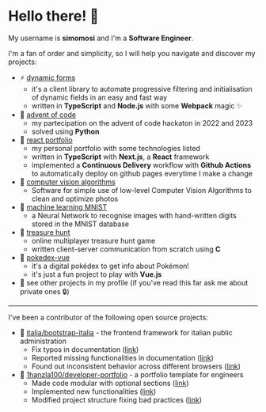 # Hello there! 🤖
My username is **simomosi** and I'm a **Software Engineer**.

I'm a fan of order and simplicity, so I will help you navigate and discover my projects:
- ⚡ [dynamic forms](https://simomosi.github.io/dynamic-forms)
  - it's a client library to automate progressive filtering and initialisation of dynamic fields in an easy and fast way
  - written in **TypeScript** and **Node.js** with some **Webpack** magic ✨
- 🏁 [advent of code](https://github.com/simomosi/advent_of_code)
  - my partecipation on the advent of code hackaton in 2022 and 2023
  - solved using **Python**
- 🎨 [react portfolio](https://simomosi.github.io/)
  - my personal portfolio with some technologies listed
  - written in **TypeScript** with **Next.js**, a **React** framework
  - implemented a **Continuous Delivery** workflow with **Github Actions** to automatically deploy on github pages everytime I make a change
- 📸 [computer vision algorithms](https://github.com/simomosi/ComputerVision-Algorithms)
  - Software for simple use of low-level Computer Vision Algorithms to clean and optimize photos
- 🧠 [machine learning MNIST](https://github.com/simomosi/MachineLearning-MNIST)
  - a Neural Network to recognise images with hand-written digits stored in the MNIST database 
- 🔎 [treasure hunt](https://github.com/simomosi/treasure_hunt)
  - online multiplayer treasure hunt game
  - written client-server communication from scratch using **C**
- 👾 [pokedex-vue](https://github.com/simomosi/pokedex-vue)
  - it's a digital pokédex to get info about Pokémon!
  - it's just a fun project to play with **Vue.js**
- 💾 see other projects in my profile (if you've read this far ask me about private ones 🔒)

---

I've been a contributor of the following open source projects:
- 📌 [italia/bootstrap-italia](https://github.com/italia/bootstrap-italia) - the frontend framework for italian public administration
  - Fix typos in documentation ([link](https://github.com/italia/bootstrap-italia/pull/959))
  - Reported missing functionalities in documentation ([link](https://github.com/italia/bootstrap-italia/issues/963))
  - Found out inconsistent behavior across different browsers ([link](https://github.com/italia/bootstrap-italia/issues/1073))
- 📌 [1hanzla100/developer-portfolio](https://github.com/1hanzla100/developer-portfolio) - a portfolio template for engineers
  - Made code modular with optional sections ([link](https://github.com/1hanzla100/developer-portfolio/issues/21))
  - Implemented new functionalities ([link](https://github.com/1hanzla100/developer-portfolio/issues/23))
  - Modified project structure fixing bad practices ([link](https://github.com/1hanzla100/developer-portfolio/issues/25))

